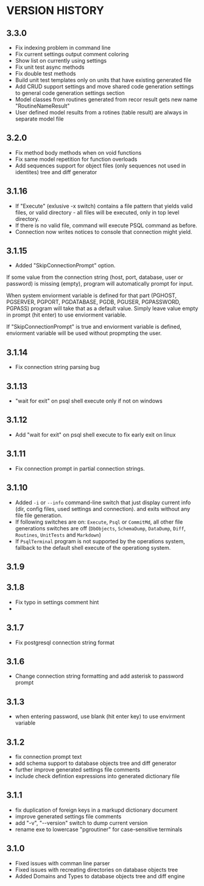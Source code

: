 ﻿# VERSION HISTORY

## 3.3.0

- Fix indexing problem in command line
- Fix current settings output comment coloring
- Show list on currently using settings
- Fix unit test async methods 
- Fix double test methods
- Build unit test templates only on units that have existing generated file
- Add CRUD support settings and move shared code generation settings to general code generation settings section
- Model classes from routines generated from recor result gets new name "RoutineNameResult"
- User defined model results from a rotines (table result) are always in separate model file

## 3.2.0

- Fix method body methods when on void functions
- Fix same model repetition for function overloads
- Add sequences support for object files (only sequences not used in identites) tree and diff generator

## 3.1.16

- If "Execute" (exlusive -x switch) contains a file pattern that yields valid files, or valid directory - all files will be executed, only in top level directory.
- If there is no valid file, command will execute PSQL command as before.
- Connection now writes notices to console that connection might yield.

## 3.1.15

- Added "SkipConnectionPrompt" option.

If some value from the connection string (host, port, database, user or password) is missing (empty), program will automatically prompt for input.

When system enviorment variable is defined for that part (PGHOST, PGSERVER, PGPORT, PGDATABASE, PGDB, PGUSER, PGPASSWORD, PGPASS) program will take that as a default value. Simply leave value empty in prompt (hit enter) to use enviorment variable.

If "SkipConnectionPrompt" is true and enviorment variable is defined, enviorment variable will be used without propmpting the user.

## 3.1.14

- Fix connection string parsing bug

## 3.1.13

- "wait for exit" on psql shell execute only if not on windows

## 3.1.12

- Add "wait for exit" on psql shell execute to fix early exit on linux

## 3.1.11

- Fix connection prompt in partial connection strings.

## 3.1.10

- Added `-i` or `--info` command-line switch that just display current info (dir, config files, used settings and connection). and exits without any file file generation.
- If following switches are on: `Execute`, `Psql` or `CommitMd`, all other file generations switches are off (`DbObjects`, `SchemaDump`, `DataDump`, `Diff`, `Routines`, `UnitTests` and `Markdown`)
- If `PsqlTerminal` program is not supported by the operations system, fallback to the default shell execute of the operationg system.

## 3.1.9
## 3.1.8

- Fix typo in settings comment hint
- 
## 3.1.7

- Fix postgresql connection string format

## 3.1.6

- Change connection string formatting and add asterisk to password prompt

## 3.1.3

- when entering password, use blank (hit enter key) to use envirment variable

## 3.1.2

- fix connection prompt text
- add schema support to database objects tree and diff generator
- further improve generated settings file comments
- include check defintion expressions into generated dictionary file

## 3.1.1

- fix duplication of foreign keys in a markupd dictionary document
- improve generated settings file comments
- add "-v", "--version" switch to dump current version
- rename exe to lowercase "pgroutiner" for case-sensitive terminals

## 3.1.0

- Fixed issues with comman line parser
- Fixed issues with recreating directories on database objects tree
- Added Domains and Types to database objects tree and diff engine

